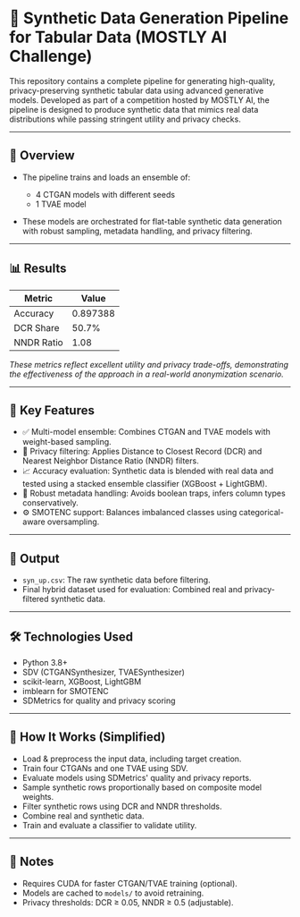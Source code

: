 # 🧪 Synthetic Data Generation Pipeline for Tabular Data (MOSTLY AI Challenge)

This repository contains a complete pipeline for generating high-quality, privacy-preserving synthetic tabular data using advanced generative models. Developed as part of a competition hosted by MOSTLY AI, the pipeline is designed to produce synthetic data that mimics real data distributions while passing stringent utility and privacy checks.

---

## 🚀 Overview

* The pipeline trains and loads an ensemble of:
  * 4 CTGAN models with different seeds
  * 1 TVAE model

* These models are orchestrated for flat-table synthetic data generation with robust sampling, metadata handling, and privacy filtering.

---

## 📊 Results

| Metric    | Value   |
| --------- | ------- |
| Accuracy  | 0.897388|
| DCR Share | 50.7%   |
| NNDR Ratio| 1.08    |

*These metrics reflect excellent utility and privacy trade-offs, demonstrating the effectiveness of the approach in a real-world anonymization scenario.*

---

## 🧩 Key Features

* ✅ Multi-model ensemble: Combines CTGAN and TVAE models with weight-based sampling.  
* 🔐 Privacy filtering: Applies Distance to Closest Record (DCR) and Nearest Neighbor Distance Ratio (NNDR) filters.  
* 📈 Accuracy evaluation: Synthetic data is blended with real data and tested using a stacked ensemble classifier (XGBoost + LightGBM).  
* 🧼 Robust metadata handling: Avoids boolean traps, infers column types conservatively.  
* ⚙️ SMOTENC support: Balances imbalanced classes using categorical-aware oversampling.

---

## 📂 Output

* `syn_up.csv`: The raw synthetic data before filtering.  
* Final hybrid dataset used for evaluation: Combined real and privacy-filtered synthetic data.

---

## 🛠️ Technologies Used

* Python 3.8+  
* SDV (CTGANSynthesizer, TVAESynthesizer)  
* scikit-learn, XGBoost, LightGBM  
* imblearn for SMOTENC  
* SDMetrics for quality and privacy scoring

---

## 🧠 How It Works (Simplified)

* Load & preprocess the input data, including target creation.  
* Train four CTGANs and one TVAE using SDV.  
* Evaluate models using SDMetrics' quality and privacy reports.  
* Sample synthetic rows proportionally based on composite model weights.  
* Filter synthetic rows using DCR and NNDR thresholds.  
* Combine real and synthetic data.  
* Train and evaluate a classifier to validate utility.

---

## 📎 Notes

* Requires CUDA for faster CTGAN/TVAE training (optional).  
* Models are cached to `models/` to avoid retraining.  
* Privacy thresholds: DCR ≥ 0.05, NNDR ≥ 0.5 (adjustable).
